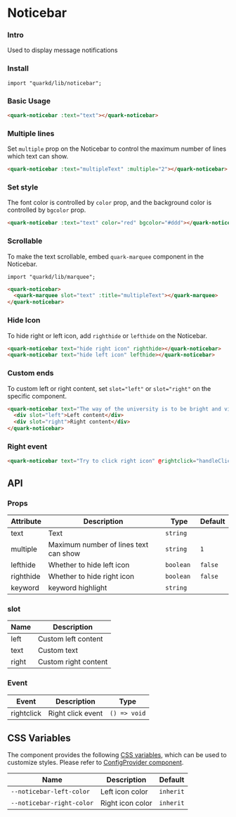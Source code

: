 # Noticebar

### Intro

Used to display message notifications

### Install

```tsx
import "quarkd/lib/noticebar";
```

### Basic Usage
```html
<quark-noticebar :text="text"></quark-noticebar>
```

### Multiple lines

Set `multiple` prop on the Noticebar to control the maximum number of lines which text can show.

```html
<quark-noticebar :text="multipleText" :multiple="2"></quark-noticebar>
```

### Set style

The font color is controlled by `color` prop, and the background color is controlled by `bgcolor` prop.

```html
<quark-noticebar :text="text" color="red" bgcolor="#ddd"></quark-noticebar>
```
### Scrollable

To make the text scrollable, embed `quark-marquee` component in the Noticebar.

```tsx
import "quarkd/lib/marquee";
```
```html
<quark-noticebar>
  <quark-marquee slot="text" :title="multipleText"></quark-marquee>
</quark-noticebar>
```
### Hide Icon
To hide right or left icon, add `righthide` or `lefthide` on the Noticebar.
```html
<quark-noticebar text="hide right icon" righthide></quark-noticebar>
<quark-noticebar text="hide left icon" lefthide></quark-noticebar>
```

### Custom ends

To custom left or right content, set `slot="left"` or `slot="right"` on the specific component.

```html
<quark-noticebar text="The way of the university is to be bright and virtuous.">
  <div slot="left">Left content</div>
  <div slot="right">Right content</div>
</quark-noticebar>
```

### Right event
```html
<quark-noticebar text="Try to click right icon" @rightclick="handleClick"></quark-noticebar>
```

## API

### Props

| Attribute         | Description                             | Type  | Default           |
|--------------|----------------------------------|--------|------------------|
| text        | Text | `string`                     |
| multiple        | Maximum number of lines  text can show | `string`                  | `1`
| lefthide      | Whether to hide left icon           | `boolean`|`false`|
| righthide      | Whether to hide right icon | `boolean `                |`false`|
| keyword      | keyword highlight | `string`                 | |

### slot
| Name         | Description                             |
|--------------|----------------------------------|
| left     | Custom left content              |
| text    | Custom text                 |
| right    | Custom right content              |


### Event

| Event         | Description                             | Type   |
|--------------|----------------------------------|--------|
|rightclick     | Right click event                   |   `() => void`       |

## CSS Variables

The component provides the following [CSS variables](https://developer.mozilla.org/zh-CN/docs/Web/CSS/Using_CSS_custom_properties), which can be used to customize styles. Please refer to [ConfigProvider component](#/zh-CN/guide/theme).

| Name                     | Description                                  | Default          |
| ------------------------ | -----------------------------------  | --------------- |
| `--noticebar-left-color` | Left icon color                           |   `inherit` |
| `--noticebar-right-color` | Right icon color                           |      `inherit` |